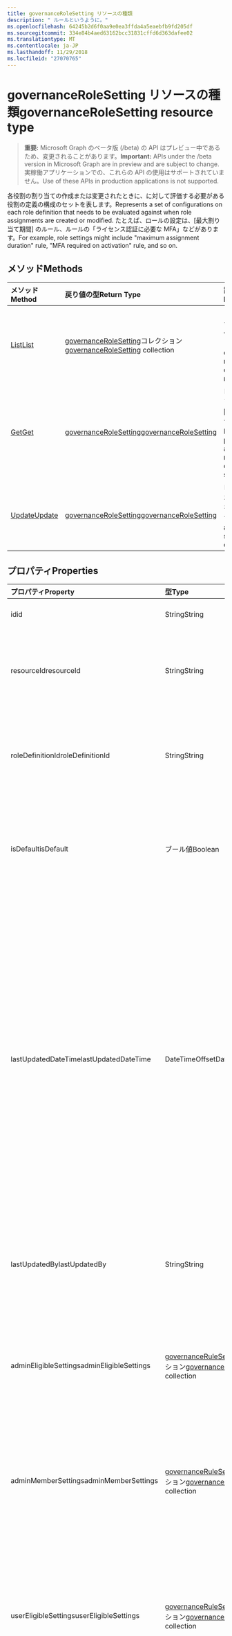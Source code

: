 ```yaml
---
title: governanceRoleSetting リソースの種類
description: " ルールというように。"
ms.openlocfilehash: 64245b2d6f0aa9e0ea3ffda4a5eaebfb9fd205df
ms.sourcegitcommit: 334e84b4aed63162bcc31831cffd6d363dafee02
ms.translationtype: MT
ms.contentlocale: ja-JP
ms.lasthandoff: 11/29/2018
ms.locfileid: "27070765"
---
```

# <a name="governancerolesetting-resource-type"></a><span data-ttu-id="346b8-103">governanceRoleSetting リソースの種類</span><span class="sxs-lookup"><span data-stu-id="346b8-103">governanceRoleSetting resource type</span></span>

> <span data-ttu-id="346b8-104">**重要:** Microsoft Graph のベータ版 (/beta) の API はプレビュー中であるため、変更されることがあります。</span><span class="sxs-lookup"><span data-stu-id="346b8-104">**Important:** APIs under the /beta version in Microsoft Graph are in preview and are subject to change.</span></span> <span data-ttu-id="346b8-105">実稼働アプリケーションでの、これらの API の使用はサポートされていません。</span><span class="sxs-lookup"><span data-stu-id="346b8-105">Use of these APIs in production applications is not supported.</span></span>

<span data-ttu-id="346b8-106">各役割の割り当ての作成または変更されたときに、に対して評価する必要がある役割の定義の構成のセットを表します。</span><span class="sxs-lookup"><span data-stu-id="346b8-106">Represents a set of configurations on each role definition that needs to be evaluated against when role assignments are created or modified.</span></span> <span data-ttu-id="346b8-107">たとえば、ロールの設定は、[最大割り当て期間] のルール、ルールの「ライセンス認証に必要な MFA」などがあります。</span><span class="sxs-lookup"><span data-stu-id="346b8-107">For example, role settings might include "maximum assignment duration" rule, "MFA required on activation" rule, and so on.</span></span>

## <a name="methods"></a><span data-ttu-id="346b8-108">メソッド</span><span class="sxs-lookup"><span data-stu-id="346b8-108">Methods</span></span>

| <span data-ttu-id="346b8-109">メソッド</span><span class="sxs-lookup"><span data-stu-id="346b8-109">Method</span></span>          | <span data-ttu-id="346b8-110">戻り値の型</span><span class="sxs-lookup"><span data-stu-id="346b8-110">Return Type</span></span> |<span data-ttu-id="346b8-111">説明</span><span class="sxs-lookup"><span data-stu-id="346b8-111">Description</span></span>|
|:---------------|:--------|:--------|
|[<span data-ttu-id="346b8-112">List</span><span class="sxs-lookup"><span data-stu-id="346b8-112">List</span></span>](../api/governancerolesetting-list.md) | <span data-ttu-id="346b8-113">[governanceRoleSetting](../resources/governancerolesetting.md)コレクション</span><span class="sxs-lookup"><span data-stu-id="346b8-113">[governanceRoleSetting](../resources/governancerolesetting.md) collection</span></span>|<span data-ttu-id="346b8-114">リソースのロールの設定の一覧を表示します。</span><span class="sxs-lookup"><span data-stu-id="346b8-114">List a collection of role settings on a resource.</span></span>|
|[<span data-ttu-id="346b8-115">Get</span><span class="sxs-lookup"><span data-stu-id="346b8-115">Get</span></span>](../api/governancerolesetting-get.md) |  [<span data-ttu-id="346b8-116">governanceRoleSetting</span><span class="sxs-lookup"><span data-stu-id="346b8-116">governanceRoleSetting</span></span>](../resources/governancerolesetting.md) |<span data-ttu-id="346b8-117">ロール設定のプロパティと関係を参照してください。</span><span class="sxs-lookup"><span data-stu-id="346b8-117">Read properties and relationships of a role setting.</span></span>|
|[<span data-ttu-id="346b8-118">Update</span><span class="sxs-lookup"><span data-stu-id="346b8-118">Update</span></span>](../api/governancerolesetting-update.md) | [<span data-ttu-id="346b8-119">governanceRoleSetting</span><span class="sxs-lookup"><span data-stu-id="346b8-119">governanceRoleSetting</span></span>](../resources/governancerolesetting.md)  |<span data-ttu-id="346b8-120">ロールの設定オブジェクトを更新します。</span><span class="sxs-lookup"><span data-stu-id="346b8-120">Update a role setting object.</span></span> |

## <a name="properties"></a><span data-ttu-id="346b8-121">プロパティ</span><span class="sxs-lookup"><span data-stu-id="346b8-121">Properties</span></span>
|<span data-ttu-id="346b8-122">プロパティ</span><span class="sxs-lookup"><span data-stu-id="346b8-122">Property</span></span>               |<span data-ttu-id="346b8-123">型</span><span class="sxs-lookup"><span data-stu-id="346b8-123">Type</span></span>                                      |<span data-ttu-id="346b8-124">説明</span><span class="sxs-lookup"><span data-stu-id="346b8-124">Description</span></span>|
|:--------------------|:---------------------------------------|:----------|
|<span data-ttu-id="346b8-125">id</span><span class="sxs-lookup"><span data-stu-id="346b8-125">id</span></span>                   |<span data-ttu-id="346b8-126">String</span><span class="sxs-lookup"><span data-stu-id="346b8-126">String</span></span>                                  |<span data-ttu-id="346b8-127">RoleSetting の id です。</span><span class="sxs-lookup"><span data-stu-id="346b8-127">The id of the roleSetting.</span></span>|
|<span data-ttu-id="346b8-128">resourceId</span><span class="sxs-lookup"><span data-stu-id="346b8-128">resourceId</span></span>           |<span data-ttu-id="346b8-129">String</span><span class="sxs-lookup"><span data-stu-id="346b8-129">String</span></span>                                  |<span data-ttu-id="346b8-130">必須。</span><span class="sxs-lookup"><span data-stu-id="346b8-130">Required.</span></span> <span data-ttu-id="346b8-131">役割の設定が関連付けられているリソースの id です。</span><span class="sxs-lookup"><span data-stu-id="346b8-131">The id of the resource that the role setting is associated with.</span></span>|
|<span data-ttu-id="346b8-132">roleDefinitionId</span><span class="sxs-lookup"><span data-stu-id="346b8-132">roleDefinitionId</span></span>     |<span data-ttu-id="346b8-133">String</span><span class="sxs-lookup"><span data-stu-id="346b8-133">String</span></span>                                  |<span data-ttu-id="346b8-134">必須。</span><span class="sxs-lookup"><span data-stu-id="346b8-134">Required.</span></span> <span data-ttu-id="346b8-135">役割の設定が関連付けられている役割の定義の id です。</span><span class="sxs-lookup"><span data-stu-id="346b8-135">The id of the role definition that the role setting is associated with.</span></span>|
|<span data-ttu-id="346b8-136">isDefault</span><span class="sxs-lookup"><span data-stu-id="346b8-136">isDefault</span></span>            |<span data-ttu-id="346b8-137">ブール値</span><span class="sxs-lookup"><span data-stu-id="346b8-137">Boolean</span></span>                                 |<span data-ttu-id="346b8-138">読み取り専用。</span><span class="sxs-lookup"><span data-stu-id="346b8-138">Read-only.</span></span> <span data-ttu-id="346b8-139">RoleSetting がデフォルトの roleSetting であることを示す</span><span class="sxs-lookup"><span data-stu-id="346b8-139">Indicate if the roleSetting is a default roleSetting</span></span>|
|<span data-ttu-id="346b8-140">lastUpdatedDateTime</span><span class="sxs-lookup"><span data-stu-id="346b8-140">lastUpdatedDateTime</span></span>  |<span data-ttu-id="346b8-141">DateTimeOffset</span><span class="sxs-lookup"><span data-stu-id="346b8-141">DateTimeOffset</span></span>                          |<span data-ttu-id="346b8-142">読み取り専用。</span><span class="sxs-lookup"><span data-stu-id="346b8-142">Read-only.</span></span> <span data-ttu-id="346b8-143">役割の設定が最後に更新された時刻。</span><span class="sxs-lookup"><span data-stu-id="346b8-143">The time when the role setting was last updated.</span></span> <span data-ttu-id="346b8-144">Timestamp 型は、ISO 8601 形式を使用して日付と時刻の情報を表し、常に UTC 時間です。</span><span class="sxs-lookup"><span data-stu-id="346b8-144">The Timestamp type represents date and time information using ISO 8601 format and is always in UTC time.</span></span> <span data-ttu-id="346b8-145">たとえば、2014 年 1 月 1 日午前 0 時 (UTC) は、次のようになります。`'2014-01-01T00:00:00Z'`</span><span class="sxs-lookup"><span data-stu-id="346b8-145">For example, midnight UTC on Jan 1, 2014 would look like this: `'2014-01-01T00:00:00Z'`</span></span>|
|<span data-ttu-id="346b8-146">lastUpdatedBy</span><span class="sxs-lookup"><span data-stu-id="346b8-146">lastUpdatedBy</span></span>        |<span data-ttu-id="346b8-147">String</span><span class="sxs-lookup"><span data-stu-id="346b8-147">String</span></span>                                  |<span data-ttu-id="346b8-148">読み取り専用。</span><span class="sxs-lookup"><span data-stu-id="346b8-148">Read-only.</span></span> <span data-ttu-id="346b8-149">RoleSetting を最後に更新した管理者の表示名。</span><span class="sxs-lookup"><span data-stu-id="346b8-149">The display name of the administrator who last updated the roleSetting.</span></span>|
|<span data-ttu-id="346b8-150">adminEligibleSettings</span><span class="sxs-lookup"><span data-stu-id="346b8-150">adminEligibleSettings</span></span>|<span data-ttu-id="346b8-151">[governanceRuleSetting](../resources/governancerulesetting.md)コレクション</span><span class="sxs-lookup"><span data-stu-id="346b8-151">[governanceRuleSetting](../resources/governancerulesetting.md) collection</span></span>|<span data-ttu-id="346b8-152">管理者対象のロール割り当てを追加しようとするときに評価されるルールの設定。</span><span class="sxs-lookup"><span data-stu-id="346b8-152">The rule settings that are evaluated when an administrator tries to add an eligible role assignment.</span></span>|
|<span data-ttu-id="346b8-153">adminMemberSettings</span><span class="sxs-lookup"><span data-stu-id="346b8-153">adminMemberSettings</span></span>  |<span data-ttu-id="346b8-154">[governanceRuleSetting](../resources/governancerulesetting.md)コレクション</span><span class="sxs-lookup"><span data-stu-id="346b8-154">[governanceRuleSetting](../resources/governancerulesetting.md) collection</span></span>|<span data-ttu-id="346b8-155">直接的なメンバーの役割の割り当てを追加する際に管理者に評価されるルールの設定。</span><span class="sxs-lookup"><span data-stu-id="346b8-155">The rule settings that are evaluated when an administrator tries to add a direct member role assignment.</span></span>|
|<span data-ttu-id="346b8-156">userEligibleSettings</span><span class="sxs-lookup"><span data-stu-id="346b8-156">userEligibleSettings</span></span> |<span data-ttu-id="346b8-157">[governanceRuleSetting](../resources/governancerulesetting.md)コレクション</span><span class="sxs-lookup"><span data-stu-id="346b8-157">[governanceRuleSetting](../resources/governancerulesetting.md) collection</span></span>|<span data-ttu-id="346b8-158">ユーザーが対象のロール割り当てを追加するときに評価されるルールの設定。</span><span class="sxs-lookup"><span data-stu-id="346b8-158">The rule settings that are evaluated when a user tries to add an eligible role assignment.</span></span> <span data-ttu-id="346b8-159">設定は、ここではサポートされていません。</span><span class="sxs-lookup"><span data-stu-id="346b8-159">The setting is not supported for now.</span></span>|
|<span data-ttu-id="346b8-160">userMemberSettings</span><span class="sxs-lookup"><span data-stu-id="346b8-160">userMemberSettings</span></span>   |<span data-ttu-id="346b8-161">[governanceRuleSetting](../resources/governancerulesetting.md)コレクション</span><span class="sxs-lookup"><span data-stu-id="346b8-161">[governanceRuleSetting](../resources/governancerulesetting.md) collection</span></span>|<span data-ttu-id="346b8-162">ユーザーが彼の役割の割り当てを有効にしようとした場合に評価されるルールの設定。</span><span class="sxs-lookup"><span data-stu-id="346b8-162">The rule settings that are evaluated when a user tries to activate his role assignment.</span></span>|

## <a name="relationships"></a><span data-ttu-id="346b8-163">リレーションシップ</span><span class="sxs-lookup"><span data-stu-id="346b8-163">Relationships</span></span>
| <span data-ttu-id="346b8-164">リレーションシップ</span><span class="sxs-lookup"><span data-stu-id="346b8-164">Relationship</span></span> | <span data-ttu-id="346b8-165">型</span><span class="sxs-lookup"><span data-stu-id="346b8-165">Type</span></span>   |<span data-ttu-id="346b8-166">説明</span><span class="sxs-lookup"><span data-stu-id="346b8-166">Description</span></span>|
|:---------------|:--------|:----------|
|<span data-ttu-id="346b8-167">リソース</span><span class="sxs-lookup"><span data-stu-id="346b8-167">resource</span></span>|[<span data-ttu-id="346b8-168">governanceResource</span><span class="sxs-lookup"><span data-stu-id="346b8-168">governanceResource</span></span>](../resources/governanceresource.md)|<span data-ttu-id="346b8-169">読み取り専用。</span><span class="sxs-lookup"><span data-stu-id="346b8-169">Read-only.</span></span> <span data-ttu-id="346b8-170">このロールの設定に関連付けられているリソースです。</span><span class="sxs-lookup"><span data-stu-id="346b8-170">The associated resource for this role setting.</span></span>|
|<span data-ttu-id="346b8-171">roleDefinition</span><span class="sxs-lookup"><span data-stu-id="346b8-171">roleDefinition</span></span>|[<span data-ttu-id="346b8-172">governanceRoleDefinition</span><span class="sxs-lookup"><span data-stu-id="346b8-172">governanceRoleDefinition</span></span>](../resources/governanceroledefinition.md)|<span data-ttu-id="346b8-173">読み取り専用。</span><span class="sxs-lookup"><span data-stu-id="346b8-173">Read-only.</span></span> <span data-ttu-id="346b8-174">役割の定義を適用するこのロールの設定をします。</span><span class="sxs-lookup"><span data-stu-id="346b8-174">The role definition that is enforced with this role setting.</span></span> |

## <a name="json-representation"></a><span data-ttu-id="346b8-175">JSON 表記</span><span class="sxs-lookup"><span data-stu-id="346b8-175">JSON representation</span></span>

<span data-ttu-id="346b8-176">以下は、リソースの JSON 表記です。</span><span class="sxs-lookup"><span data-stu-id="346b8-176">Here is a JSON representation of the resource.</span></span>

<!-- {
  "blockType": "resource",
  "optionalProperties": [

  ],
  "@odata.type": "microsoft.graph.governanceRoleSetting"
}-->

```json
{
  "id": "String (identifier)",
  "resourceId": "String",
  "roleDefinitionId": "String",
  "isDefault": true,
  "lastUpdatedDateTime": "String (timestamp)",
  "lastUpdatedBy": "String",
  "adminEligibleSettings": [{"@odata.type": "microsoft.graph.governanceRuleSetting"}],
  "adminMemberSettings": [{"@odata.type": "microsoft.graph.governanceRuleSetting"}],
  "userEligibleSettings": [{"@odata.type": "microsoft.graph.governanceRuleSetting"}],
  "userMemberSettings": [{"@odata.type": "microsoft.graph.governanceRuleSetting"}]
}

```

<!-- uuid: 8fcb5dbc-d5aa-4681-8e31-b001d5168d79
2015-10-25 14:57:30 UTC -->
<!-- {
  "type": "#page.annotation",
  "description": "governanceRoleSetting",
  "keywords": "",
  "section": "documentation",
  "tocPath": ""
}-->
